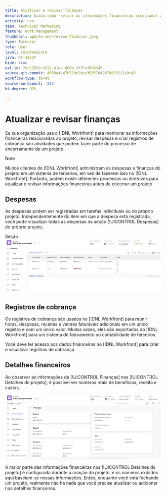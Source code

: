 ```yaml
---
title: Atualizar e revisar finanças
description: Saiba como revisar as informações financeiras associadas a um projeto no  [!DNL &#x200B; Workfront].
activity: use
team: Technical Marketing
feature: Work Management
thumbnail: update-and-review-finances.jpeg
type: Tutorial
role: User
level: Intermediate
jira: KT-10137
hide: true
exl-id: 7dc12959-e512-41ae-866b-3ff7afb98f45
source-git-commit: 4568e4e47b719e2dee35357d42674613112a9c43
workflow-type: tm+mt
source-wordcount: '255'
ht-degree: 92%

---
```


# Atualizar e revisar finanças

Se sua organização usa o [!DNL Workfront] para monitorar as informações financeiras relacionadas ao projeto, revisar despesas e criar registros de cobrança são atividades que podem fazer parte do processo de encerramento de um projeto.

>[!NOTE]
>
>Muitos clientes do [!DNL Workfront] administram as despesas e finanças do projeto em um sistema de terceiros, em vez de fazerem isso no [!DNL Workfront]. Portanto, podem existir diferentes processos ou diretrizes para atualizar e revisar informações financeiras antes de encerrar um projeto.


## Despesas

As despesas podem ser registradas em tarefas individuais ou no próprio projeto. Independentemente do item em que a despesa está registrada, você pode visualizar todas as despesas na seção [!UICONTROL Despesas] do próprio projeto.

Seção ![[!UICONTROL Despesas] de um projeto](assets/expense-section.png)

## Registros de cobrança

Os registros de cobrança são usados no [!DNL Workfront] para reunir horas, despesas, receitas e valores faturáveis adicionais em um único registro e com um único valor. Muitas vezes, eles são exportados do [!DNL Workfront] para um sistema de faturamento ou contabilidade de terceiros.

Você deve ter acesso aos dados financeiros no [!DNL Workfront] para criar e visualizar registros de cobrança.

## Detalhes financeiros

Ao observar as informações de [!UICONTROL Finanças] nos [!UICONTROL Detalhes do projeto], é possível ver números reais de benefícios, receita e custos.

![Seção de finanças da janela [!UICONTROL Detalhes do projeto]](assets/finance-section-project-details.png)

A maior parte das informações financeiras nos [!UICONTROL Detalhes do projeto] é configurada durante a criação do projeto, e os números exibidos aqui baseiam-se nessas informações. Então, enquanto você está fechando um projeto, realmente não há nada que você precise atualizar ou adicionar nos detalhes financeiros.

<!--
learn more urls
Create billing records
Manage project expenses
Project finances
-->
